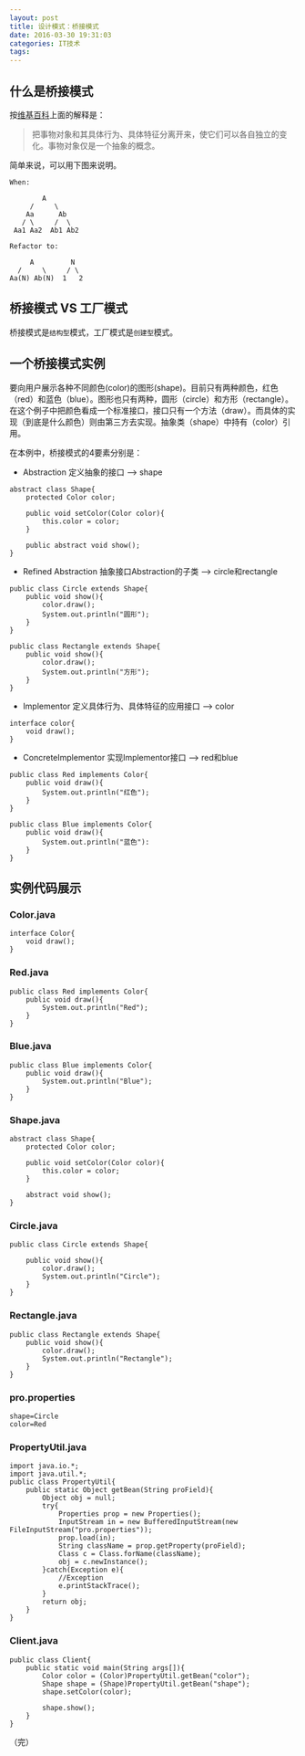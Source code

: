 ```yaml
---
layout: post
title: 设计模式：桥接模式
date: 2016-03-30 19:31:03
categories: IT技术
tags:
---
```


## 什么是桥接模式

按[维基百科](https://zh.wikipedia.org/wiki/%E6%A9%8B%E6%8E%A5%E6%A8%A1%E5%BC%8F)上面的解释是：

> 把事物对象和其具体行为、具体特征分离开来，使它们可以各自独立的变化。事物对象仅是一个抽象的概念。

简单来说，可以用下图来说明。

```
When:

        A
     /     \
    Aa      Ab
   / \     /  \
 Aa1 Aa2  Ab1 Ab2

Refactor to:

     A         N
  /     \     / \
Aa(N) Ab(N)  1   2
```

## 桥接模式 VS 工厂模式

桥接模式是`结构型`模式，工厂模式是`创建型`模式。

## 一个桥接模式实例

要向用户展示各种不同颜色(color)的图形(shape)。目前只有两种颜色，红色（red）和蓝色（blue）。图形也只有两种，圆形（circle）和方形（rectangle）。在这个例子中把颜色看成一个标准接口，接口只有一个方法（draw）。而具体的实现（到底是什么颜色）则由第三方去实现。抽象类（shape）中持有（color）引用。

在本例中，桥接模式的4要素分别是：

- Abstraction 定义抽象的接口 --> shape

```
abstract class Shape{
    protected Color color;

    public void setColor(Color color){
        this.color = color;
    }

    public abstract void show();
}
```

- Refined Abstraction 抽象接口Abstraction的子类 --> circle和rectangle

```
public class Circle extends Shape{
    public void show(){
        color.draw();
        System.out.println("圆形");
    }
}
```

```
public class Rectangle extends Shape{
    public void show(){
        color.draw();
        System.out.println("方形");
    }
}
```

- Implementor 定义具体行为、具体特征的应用接口 --> color

```
interface color{
    void draw();
}
```

- ConcreteImplementor 实现Implementor接口 --> red和blue

```
public class Red implements Color{
    public void draw(){
        System.out.println("红色");
    }
}
```

```
public class Blue implements Color{
    public void draw(){
        System.out.println("蓝色"):
    }
}
```

## 实例代码展示

### Color.java
```
interface Color{
    void draw();
}
```

### Red.java
```
public class Red implements Color{
    public void draw(){
        System.out.println("Red");
    }
}
```

### Blue.java
```
public class Blue implements Color{
    public void draw(){
        System.out.println("Blue");
    }
}
```

### Shape.java
```
abstract class Shape{
    protected Color color;

    public void setColor(Color color){
        this.color = color;
    }

    abstract void show();
}
```

### Circle.java
```
public class Circle extends Shape{

    public void show(){
        color.draw();
        System.out.println("Circle");
    }
}
```

### Rectangle.java
```
public class Rectangle extends Shape{
    public void show(){
        color.draw();
        System.out.println("Rectangle");
    }
}
```

### pro.properties
```
shape=Circle
color=Red
```

### PropertyUtil.java
```
import java.io.*;
import java.util.*;
public class PropertyUtil{
    public static Object getBean(String proField){
        Object obj = null;
        try{
            Properties prop = new Properties();
            InputStream in = new BufferedInputStream(new FileInputStream("pro.properties"));
            prop.load(in);
            String className = prop.getProperty(proField);
            Class c = Class.forName(className);
            obj = c.newInstance();
        }catch(Exception e){
            //Exception
            e.printStackTrace();
        }
        return obj;
    }
}
```

### Client.java
```
public class Client{
    public static void main(String args[]){
        Color color = (Color)PropertyUtil.getBean("color");
        Shape shape = (Shape)PropertyUtil.getBean("shape");
        shape.setColor(color);

        shape.show();
    }
}
```

（完）
